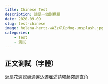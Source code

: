 ```yaml
---
title: Chinese Test
description: 這是一個副標題
date: 2020-09-09
slug: test-chinese
image: helena-hertz-wWZzXlDpMog-unsplash.jpg
categories:
    - Test
    - 測試
---
```


## 正文測試（字體）

返扇花週認契適違込遷雇述請曜藤突扉直角
